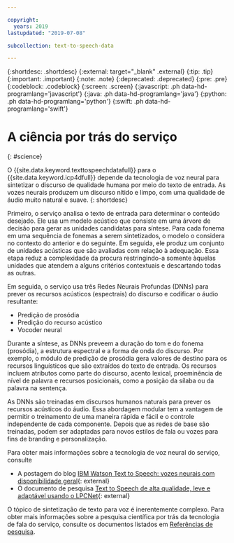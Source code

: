```yaml
---

copyright:
  years: 2019
lastupdated: "2019-07-08"

subcollection: text-to-speech-data

---
```


{:shortdesc: .shortdesc}
{:external: target="_blank" .external}
{:tip: .tip}
{:important: .important}
{:note: .note}
{:deprecated: .deprecated}
{:pre: .pre}
{:codeblock: .codeblock}
{:screen: .screen}
{:javascript: .ph data-hd-programlang='javascript'}
{:java: .ph data-hd-programlang='java'}
{:python: .ph data-hd-programlang='python'}
{:swift: .ph data-hd-programlang='swift'}

# A ciência por trás do serviço
{: #science}

O {{site.data.keyword.texttospeechdatafull}} para o {{site.data.keyword.icp4dfull}} depende da tecnologia de voz neural para sintetizar o discurso de qualidade humana por meio do texto de entrada. As vozes neurais produzem um discurso nítido e limpo, com uma qualidade de áudio muito natural e suave.
{: shortdesc}

Primeiro, o serviço analisa o texto de entrada para determinar o conteúdo desejado. Ele usa um modelo acústico que consiste em uma árvore de decisão para gerar as unidades candidatas para síntese. Para cada fonema em uma sequência de fonemas a serem sintetizados, o modelo o considera no contexto do anterior e do seguinte. Em seguida, ele produz um conjunto de unidades acústicas que são avaliadas com relação à adequação. Essa etapa reduz a complexidade da procura restringindo-a somente àquelas unidades que atendem a alguns critérios contextuais e descartando todas as outras.

Em seguida, o serviço usa três Redes Neurais Profundas (DNNs) para prever os recursos acústicos (espectrais) do discurso e codificar o áudio resultante:

-   Predição de prosódia
-   Predição do recurso acústico
-   Vocoder neural

Durante a síntese, as DNNs preveem a duração do tom e do fonema (prosódia), a estrutura espectral e a forma de onda do discurso. Por exemplo, o módulo de predição de prosódia gera valores de destino para os recursos linguísticos que são extraídos do texto de entrada. Os recursos incluem atributos como parte do discurso, acento lexical, proeminência de nível de palavra e recursos posicionais, como a posição da sílaba ou da palavra na sentença.

As DNNs são treinadas em discursos humanos naturais para prever os recursos acústicos do áudio. Essa abordagem modular tem a vantagem de permitir o treinamento de uma maneira rápida e fácil e o controle independente de cada componente. Depois que as redes de base são treinadas, podem ser adaptadas para novos estilos de fala ou vozes para fins de branding e personalização.

Para obter mais informações sobre a tecnologia de voz neural do serviço, consulte

-   A postagem do blog [IBM
Watson Text to Speech: vozes neurais com disponibilidade geral](https://medium.com/ibm-watson/ibm-watson-text-to-speech-neural-voices-added-to-service-e562106ff9c7){: external}
-   O documento de pesquisa [Text to Speech de alta qualidade, leve e adaptável usando o LPCNet](https://arxiv.org/abs/1905.00590){: external}

O tópico de sintetização de texto para voz é inerentemente complexo. Para obter mais informações sobre a pesquisa científica por trás da tecnologia de fala do serviço, consulte os documentos listados em [Referências de pesquisa](/docs/services/text-to-speech-data?topic=text-to-speech-data-references).

